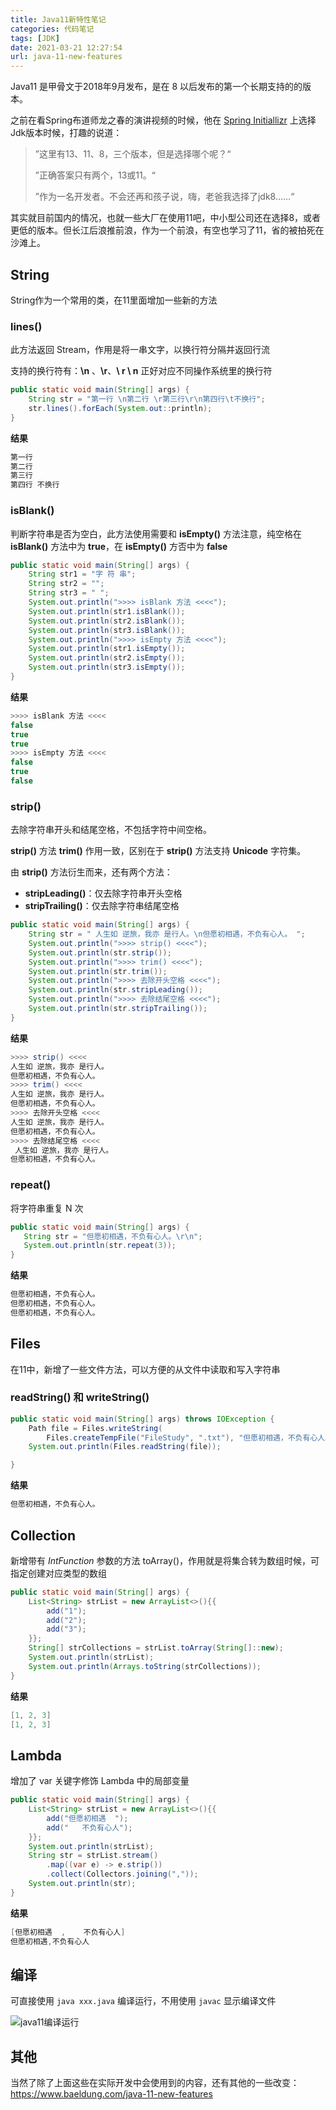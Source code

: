 ```yaml
---
title: Java11新特性笔记
categories: 代码笔记
tags: [JDK]
date: 2021-03-21 12:27:54
url: java-11-new-features
---
```


Java11 是甲骨文于2018年9月发布，是在 8 以后发布的第一个长期支持的的版本。

<!--more-->

之前在看Spring布道师龙之春的演讲视频的时候，他在 [Spring Initiallizr](https://start.springboot.io/) 上选择Jdk版本时候，打趣的说道：

> ”这里有13、11、8，三个版本，但是选择哪个呢？“
>
> ”正确答案只有两个，13或11。“
>
> ”作为一名开发者。不会还再和孩子说，嗨，老爸我选择了jdk8……“

其实就目前国内的情况，也就一些大厂在使用11吧，中小型公司还在选择8，或者更低的版本。但长江后浪推前浪，作为一个前浪，有空也学习了11，省的被拍死在沙滩上。

## String

String作为一个常用的类，在11里面增加一些新的方法

### lines()

此方法返回 Stream<String>，作用是将一串文字，以换行符分隔并返回行流

支持的换行符有：**\n** 、**\r**、**\ r \ n** 正好对应不同操作系统里的换行符

```java
public static void main(String[] args) {
    String str = "第一行 \n第二行 \r第三行\r\n第四行\t不换行";
    str.lines().forEach(System.out::println);
}
```

**结果**

```java
第一行 
第二行 
第三行
第四行	不换行
```

### isBlank()

判断字符串是否为空白，此方法使用需要和 **isEmpty()** 方法注意，纯空格在 **isBlank()** 方法中为 **true**，在 **isEmpty()** 方否中为 **false**

```java
public static void main(String[] args) {
    String str1 = "字 符 串";
    String str2 = "";
    String str3 = " ";
    System.out.println(">>>> isBlank 方法 <<<<");
    System.out.println(str1.isBlank());
    System.out.println(str2.isBlank());
    System.out.println(str3.isBlank());
    System.out.println(">>>> isEmpty 方法 <<<<");
    System.out.println(str1.isEmpty());
    System.out.println(str2.isEmpty());
    System.out.println(str3.isEmpty());
}
```

**结果**

```java
>>>> isBlank 方法 <<<<
false
true
true
>>>> isEmpty 方法 <<<<
false
true
false
```

### strip()

去除字符串开头和结尾空格，不包括字符中间空格。

**strip()** 方法 **trim()** 作用一致，区别在于 **strip()** 方法支持 **Unicode** 字符集。

由 **strip()** 方法衍生而来，还有两个方法：

* **stripLeading()**：仅去除字符串开头空格
* **stripTrailing()**：仅去除字符串结尾空格

```java
public static void main(String[] args) {
    String str = " 人生如 逆旅，我亦 是行人。\n但愿初相遇，不负有心人。 ";
    System.out.println(">>>> strip() <<<<");
    System.out.println(str.strip());
    System.out.println(">>>> trim() <<<<");
    System.out.println(str.trim());
    System.out.println(">>>> 去除开头空格 <<<<");
    System.out.println(str.stripLeading());
    System.out.println(">>>> 去除结尾空格 <<<<");
    System.out.println(str.stripTrailing());
}
```

**结果**

```java
>>>> strip() <<<<
人生如 逆旅，我亦 是行人。
但愿初相遇，不负有心人。
>>>> trim() <<<<
人生如 逆旅，我亦 是行人。
但愿初相遇，不负有心人。
>>>> 去除开头空格 <<<<
人生如 逆旅，我亦 是行人。
但愿初相遇，不负有心人。 
>>>> 去除结尾空格 <<<<
 人生如 逆旅，我亦 是行人。
但愿初相遇，不负有心人。
```

### repeat()

将字符串重复 N 次

```java
public static void main(String[] args) {
   String str = "但愿初相遇，不负有心人。\r\n";
   System.out.println(str.repeat(3));
}
```

**结果**

```java
但愿初相遇，不负有心人。
但愿初相遇，不负有心人。
但愿初相遇，不负有心人。
```

## Files

在11中，新增了一些文件方法，可以方便的从文件中读取和写入字符串

### readString() 和 writeString()

```java
public static void main(String[] args) throws IOException {
    Path file = Files.writeString(
        Files.createTempFile("FileStudy", ".txt"), "但愿初相遇，不负有心人。");
    System.out.println(Files.readString(file));

}
```

**结果**

```java
但愿初相遇，不负有心人。
```

## Collection

新增带有 *IntFunction* 参数的方法 toArray()，作用就是将集合转为数组时候，可指定创建对应类型的数组

```java
public static void main(String[] args) {
    List<String> strList = new ArrayList<>(){{
        add("1");
        add("2");
        add("3");
    }};
    String[] strCollections = strList.toArray(String[]::new);
    System.out.println(strList);
    System.out.println(Arrays.toString(strCollections));
}
```

**结果**

```java
[1, 2, 3]
[1, 2, 3]
```

## Lambda

增加了 var 关键字修饰 Lambda 中的局部变量

```java
public static void main(String[] args) {
    List<String> strList = new ArrayList<>(){{
        add("但愿初相遇  ");
        add("   不负有心人");
    }};
    System.out.println(strList);
    String str = strList.stream()
        .map((var e) -> e.strip())
        .collect(Collectors.joining(","));
    System.out.println(str);
}
```

**结果**

```java
[但愿初相遇  ,    不负有心人]
但愿初相遇,不负有心人
```

## 编译

可直接使用 `java xxx.java` 编译运行，不用使用 `javac` 显示编译文件

![java11编译运行](/images/hexo/25/20210321140709.png)

## 其他

当然了除了上面这些在实际开发中会使用到的内容，还有其他的一些改变：https://www.baeldung.com/java-11-new-features